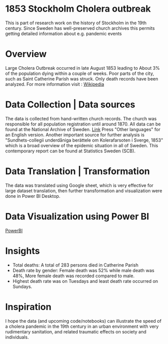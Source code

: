 # 1853 Stockholm Cholera outbreak
This is part of research work on the history of Stockholm in the 19th century. Since Sweden has well-preserved church archives this permits getting detailed information about e.g. pandemic events
# Overview
Large Cholera Outbreak occurred in late August 1853 leading to About 3% of the population dying within a couple of weeks. Poor parts of the city, such as Saint Catherine Parish was struck. Only death records have been analyzed.
For more information visit : [Wikipedia](https://en.wikipedia.org/wiki/1853_Stockholm_cholera_outbreak)
# Data Collection | Data sources
The data is collected from hand-written church records. The church was responsible for all population registration until around 1870.
All data can be found at the National Archive of Sweden. [Link](https://sok.riksarkivet.se/digitalaforskarsalen) 
Press "Other languages" for an English version.
Another important source for further analysis is "Sundhets-collegii underdåniga berättele om Kolerafarsoten i Sverge, 1853" which is a broad overview of the epidemic situation in all of Sweden. 
This contemporary report can be found at Statistics Sweden (SCB).
# Data Translation | Transformation
The data was translated using Google sheet, which is very effective for large dataset translation, then further transformation and visualization were done in Power BI Desktop.
# Data Visualization using Power BI
[PowerBI](https://app.powerbi.com/links/O9n8cni32V?ctid=b8eda659-1b02-4864-a4e1-3aa49825e99a&pbi_source=linkShare)
# Insights
- Total deaths: A total of 283 persons died in Catherine Parish
- Death rate by gender: Female death was 52% while male death was 48%, More female death was recorded compared to male.
- Highest death rate was on Tuesdays and least death rate occurred on Sundays.
# Inspiration
I hope the data (and upcoming code/notebooks) can illustrate the speed of a cholera pandemic in the 19th 
century in an urban environment with very rudimentary sanitation, and related traumatic effects on society 
and individuals.
